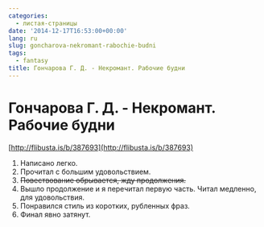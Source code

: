 ```yaml
---
categories:
  - листая-страницы
date: '2014-12-17T16:53:00+00:00'
lang: ru
slug: goncharova-nekromant-rabochie-budni
tags:
  - fantasy
title: Гончарова Г. Д. - Некромант. Рабочие будни
---
```


# Гончарова Г. Д. - Некромант. Рабочие будни

[http://flibusta.is/b/387693](http://flibusta.is/b/387693)  

<!--more-->

1.  Написано легко. 
2.  Прочитал с большим удовольствием.
3.  ~~Повествование обрывается, жду продолжения.~~
4.  Вышло продолжение и я перечитал первую часть. Читал медленно, для удовольствия.
5.  Понравился стиль из коротких, рубленных фраз.
6.  Финал явно затянут.
